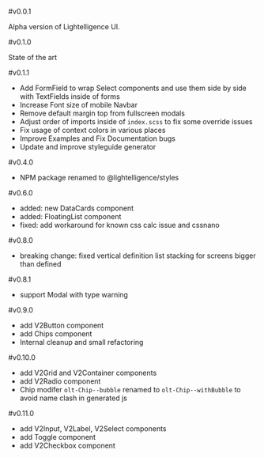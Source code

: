 #v0.0.1

Alpha version of Lightelligence UI.


#v0.1.0

State of the art

#v0.1.1

- Add FormField to wrap Select components and use them side by side with TextFields inside of forms
- Increase Font size of mobile Navbar
- Remove default margin top from fullscreen modals
- Adjust order of imports inside of `index.scss` to fix some override issues
- Fix usage of context colors in various places
- Improve Examples and Fix Documentation bugs
- Update and improve styleguide generator

#v0.4.0
- NPM package renamed to @lightelligence/styles

#v0.6.0

- added: new DataCards component
- added: FloatingList component
- fixed: add workaround for known css calc issue and cssnano

#v0.8.0

- breaking change: fixed vertical definition list stacking for screens bigger than defined

#v0.8.1

- support Modal with type warning

#v0.9.0

- add V2Button component
- add Chips component
- Internal cleanup and small refactoring

#v0.10.0
 
- add V2Grid and V2Container components
- add V2Radio component
- Chip modifer `olt-Chip--bubble` renamed to `olt-Chip--withBubble` to avoid name clash in generated js

#v0.11.0
 
- add V2Input, V2Label, V2Select components
- add Toggle component
- add V2Checkbox component
